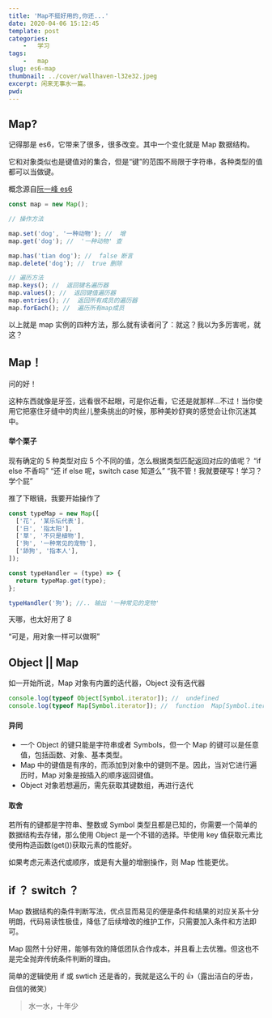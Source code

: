 ```yaml
---
title: 'Map不挺好用的,你还...'
date: 2020-04-06 15:12:45
template: post
categories:
	-	学习
tags: 
	-	map
slug: es6-map
thumbnail: ../cover/wallhaven-l32e32.jpeg
excerpt: 闲来无事水一篇。
pwd: 
---
```


## Map?

记得那是 es6，它带来了很多，很多改变。其中一个变化就是 Map 数据结构。

它和对象类似也是键值对的集合，但是“键”的范围不局限于字符串，各种类型的值都可以当做键。

概念源自[阮一峰 es6](https://es6.ruanyifeng.com/#docs/set-map#Map)

```js
const map = new Map();

// 操作方法

map.set('dog', '一种动物'); //  增
map.get('dog'); //  '一种动物' 查

map.has('tian dog'); //  false 断言
map.delete('dog'); //  true 删除

// 遍历方法
map.keys(); //  返回键名遍历器
map.values(); //  返回键值遍历器
map.entries(); //  返回所有成员的遍历器
map.forEach(); //  遍历所有map成员
```

以上就是 map 实例的四种方法，那么就有读者问了：就这？我以为多厉害呢，就这？

## Map！

问的好！

这种东西就像是牙签，远看很不起眼，可是你近看，它还是就那样...不过！当你使用它把塞住牙缝中的肉丝儿整条挑出的时候，那种美妙舒爽的感觉会让你沉迷其中。

#### 举个栗子

现有确定的 5 种类型对应 5 个不同的值，怎么根据类型匹配返回对应的值呢？
“if else 不香吗”
“还 if else 呢，switch case 知道么”
“我不管！我就要硬写！学习？学个屁”

推了下眼镜，我要开始操作了

```js
const typeMap = new Map([
  ['花', '某乐坛代表'],
  ['日', '指太阳'],
  ['草', '不只是植物'],
  ['狗', '一种常见的宠物'],
  ['舔狗', '指本人'],
]);

const typeHandler = (type) => {
  return typeMap.get(type);
};

typeHandler('狗'); //.. 输出 '一种常见的宠物'
```

天哪，也太好用了 8

“可是，用对象一样可以做啊”

## Object || Map

如一开始所说，Map 对象有内置的迭代器，Object 没有迭代器

```js
console.log(typeof Object[Symbol.iterator]); //  undefined
console.log(typeof Map[Symbol.iterator]); //  function  Map[Symbol.iterator] == Map.entries()
```

#### 异同

- 一个 Object 的键只能是字符串或者 Symbols，但一个 Map 的键可以是任意值，包括函数、对象、基本类型。
- Map 中的键值是有序的，而添加到对象中的键则不是。因此，当对它进行遍历时，Map 对象是按插入的顺序返回键值。
- Object 对象若想遍历，需先获取其键数组，再进行迭代

#### 取舍

若所有的键都是字符串、整数或 Symbol 类型且都是已知的，你需要一个简单的数据结构去存储，那么使用 Object 是一个不错的选择。毕使用 key 值获取元素比使用构造函数(get())获取元素的性能好。

如果考虑元素迭代或顺序，或是有大量的增删操作，则 Map 性能更优。

## if ？ switch ？

Map 数据结构的条件判断写法，优点显而易见的便是条件和结果的对应关系十分明朗，代码易读性极佳，降低了后续增改的维护工作，只需要加入条件和方法即可。

Map 固然十分好用，能够有效的降低团队合作成本，并且看上去优雅。但这也不是完全抛弃传统条件判断的理由。

简单的逻辑使用 if 或 swtich 还是香的，我就是这么干的 👍（露出洁白的牙齿，自信的微笑）

> 水一水，十年少

